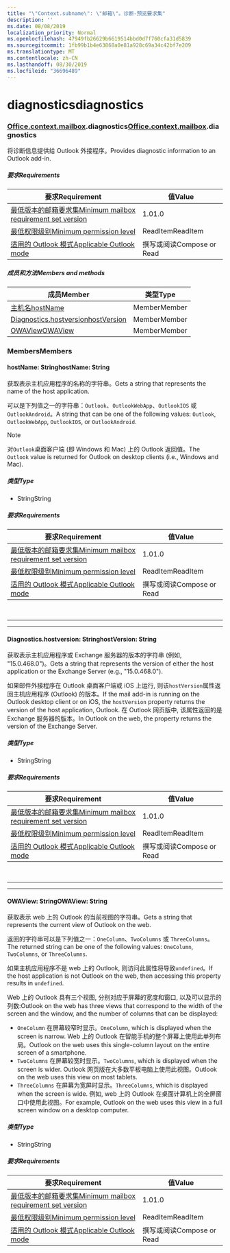 ```yaml
---
title: "\"Context.subname\": \"邮箱\"。诊断-预览要求集"
description: ''
ms.date: 08/08/2019
localization_priority: Normal
ms.openlocfilehash: 47949fb26629b6619514bbd0d7f760cfa31d5839
ms.sourcegitcommit: 1fb99b1b4e63868a0e81a928c69a34c42bf7e209
ms.translationtype: MT
ms.contentlocale: zh-CN
ms.lasthandoff: 08/30/2019
ms.locfileid: "36696489"
---
```

# <a name="diagnostics"></a><span data-ttu-id="b63c8-102">diagnostics</span><span class="sxs-lookup"><span data-stu-id="b63c8-102">diagnostics</span></span>

### <a name="officeofficemdcontextofficecontextmdmailboxofficecontextmailboxmddiagnostics"></a><span data-ttu-id="b63c8-103">[Office](Office.md)[.context](Office.context.md)[.mailbox](Office.context.mailbox.md).diagnostics</span><span class="sxs-lookup"><span data-stu-id="b63c8-103">[Office](Office.md)[.context](Office.context.md)[.mailbox](Office.context.mailbox.md).diagnostics</span></span>

<span data-ttu-id="b63c8-104">将诊断信息提供给 Outlook 外接程序。</span><span class="sxs-lookup"><span data-stu-id="b63c8-104">Provides diagnostic information to an Outlook add-in.</span></span>

##### <a name="requirements"></a><span data-ttu-id="b63c8-105">要求</span><span class="sxs-lookup"><span data-stu-id="b63c8-105">Requirements</span></span>

|<span data-ttu-id="b63c8-106">要求</span><span class="sxs-lookup"><span data-stu-id="b63c8-106">Requirement</span></span>| <span data-ttu-id="b63c8-107">值</span><span class="sxs-lookup"><span data-stu-id="b63c8-107">Value</span></span>|
|---|---|
|[<span data-ttu-id="b63c8-108">最低版本的邮箱要求集</span><span class="sxs-lookup"><span data-stu-id="b63c8-108">Minimum mailbox requirement set version</span></span>](/office/dev/add-ins/reference/requirement-sets/outlook-api-requirement-sets)| <span data-ttu-id="b63c8-109">1.0</span><span class="sxs-lookup"><span data-stu-id="b63c8-109">1.0</span></span>|
|[<span data-ttu-id="b63c8-110">最低权限级别</span><span class="sxs-lookup"><span data-stu-id="b63c8-110">Minimum permission level</span></span>](/outlook/add-ins/understanding-outlook-add-in-permissions)| <span data-ttu-id="b63c8-111">ReadItem</span><span class="sxs-lookup"><span data-stu-id="b63c8-111">ReadItem</span></span>|
|[<span data-ttu-id="b63c8-112">适用的 Outlook 模式</span><span class="sxs-lookup"><span data-stu-id="b63c8-112">Applicable Outlook mode</span></span>](/outlook/add-ins/#extension-points)| <span data-ttu-id="b63c8-113">撰写或阅读</span><span class="sxs-lookup"><span data-stu-id="b63c8-113">Compose or Read</span></span>|

##### <a name="members-and-methods"></a><span data-ttu-id="b63c8-114">成员和方法</span><span class="sxs-lookup"><span data-stu-id="b63c8-114">Members and methods</span></span>

| <span data-ttu-id="b63c8-115">成员</span><span class="sxs-lookup"><span data-stu-id="b63c8-115">Member</span></span> | <span data-ttu-id="b63c8-116">类型</span><span class="sxs-lookup"><span data-stu-id="b63c8-116">Type</span></span> |
|--------|------|
| [<span data-ttu-id="b63c8-117">主机名</span><span class="sxs-lookup"><span data-stu-id="b63c8-117">hostName</span></span>](#hostname-string) | <span data-ttu-id="b63c8-118">Member</span><span class="sxs-lookup"><span data-stu-id="b63c8-118">Member</span></span> |
| [<span data-ttu-id="b63c8-119">Diagnostics.hostversion</span><span class="sxs-lookup"><span data-stu-id="b63c8-119">hostVersion</span></span>](#hostversion-string) | <span data-ttu-id="b63c8-120">Member</span><span class="sxs-lookup"><span data-stu-id="b63c8-120">Member</span></span> |
| [<span data-ttu-id="b63c8-121">OWAView</span><span class="sxs-lookup"><span data-stu-id="b63c8-121">OWAView</span></span>](#owaview-string) | <span data-ttu-id="b63c8-122">Member</span><span class="sxs-lookup"><span data-stu-id="b63c8-122">Member</span></span> |

### <a name="members"></a><span data-ttu-id="b63c8-123">Members</span><span class="sxs-lookup"><span data-stu-id="b63c8-123">Members</span></span>

#### <a name="hostname-string"></a><span data-ttu-id="b63c8-124">hostName: String</span><span class="sxs-lookup"><span data-stu-id="b63c8-124">hostName: String</span></span>

<span data-ttu-id="b63c8-125">获取表示主机应用程序的名称的字符串。</span><span class="sxs-lookup"><span data-stu-id="b63c8-125">Gets a string that represents the name of the host application.</span></span>

<span data-ttu-id="b63c8-126">可以是下列值之一的字符串：`Outlook`、`OutlookWebApp`、`OutlookIOS` 或 `OutlookAndroid`。</span><span class="sxs-lookup"><span data-stu-id="b63c8-126">A string that can be one of the following values: `Outlook`, `OutlookWebApp`, `OutlookIOS`, or `OutlookAndroid`.</span></span>

> [!NOTE]
> <span data-ttu-id="b63c8-127">对`Outlook`桌面客户端 (即 Windows 和 Mac) 上的 Outlook 返回值。</span><span class="sxs-lookup"><span data-stu-id="b63c8-127">The `Outlook` value is returned for Outlook on desktop clients (i.e., Windows and Mac).</span></span>

##### <a name="type"></a><span data-ttu-id="b63c8-128">类型</span><span class="sxs-lookup"><span data-stu-id="b63c8-128">Type</span></span>

*   <span data-ttu-id="b63c8-129">String</span><span class="sxs-lookup"><span data-stu-id="b63c8-129">String</span></span>

##### <a name="requirements"></a><span data-ttu-id="b63c8-130">要求</span><span class="sxs-lookup"><span data-stu-id="b63c8-130">Requirements</span></span>

|<span data-ttu-id="b63c8-131">要求</span><span class="sxs-lookup"><span data-stu-id="b63c8-131">Requirement</span></span>| <span data-ttu-id="b63c8-132">值</span><span class="sxs-lookup"><span data-stu-id="b63c8-132">Value</span></span>|
|---|---|
|[<span data-ttu-id="b63c8-133">最低版本的邮箱要求集</span><span class="sxs-lookup"><span data-stu-id="b63c8-133">Minimum mailbox requirement set version</span></span>](/office/dev/add-ins/reference/requirement-sets/outlook-api-requirement-sets)| <span data-ttu-id="b63c8-134">1.0</span><span class="sxs-lookup"><span data-stu-id="b63c8-134">1.0</span></span>|
|[<span data-ttu-id="b63c8-135">最低权限级别</span><span class="sxs-lookup"><span data-stu-id="b63c8-135">Minimum permission level</span></span>](/outlook/add-ins/understanding-outlook-add-in-permissions)| <span data-ttu-id="b63c8-136">ReadItem</span><span class="sxs-lookup"><span data-stu-id="b63c8-136">ReadItem</span></span>|
|[<span data-ttu-id="b63c8-137">适用的 Outlook 模式</span><span class="sxs-lookup"><span data-stu-id="b63c8-137">Applicable Outlook mode</span></span>](/outlook/add-ins/#extension-points)| <span data-ttu-id="b63c8-138">撰写或阅读</span><span class="sxs-lookup"><span data-stu-id="b63c8-138">Compose or Read</span></span>|

<br>

---
---

#### <a name="hostversion-string"></a><span data-ttu-id="b63c8-139">Diagnostics.hostversion: String</span><span class="sxs-lookup"><span data-stu-id="b63c8-139">hostVersion: String</span></span>

<span data-ttu-id="b63c8-140">获取表示主机应用程序或 Exchange 服务器的版本的字符串 (例如, "15.0.468.0")。</span><span class="sxs-lookup"><span data-stu-id="b63c8-140">Gets a string that represents the version of either the host application or the Exchange Server (e.g., "15.0.468.0").</span></span>

<span data-ttu-id="b63c8-141">如果邮件外接程序在 Outlook 桌面客户端或 iOS 上运行, 则该`hostVersion`属性返回主机应用程序 (Outlook) 的版本。</span><span class="sxs-lookup"><span data-stu-id="b63c8-141">If the mail add-in is running on the Outlook desktop client or on iOS, the `hostVersion` property returns the version of the host application, Outlook.</span></span> <span data-ttu-id="b63c8-142">在 Outlook 网页版中, 该属性返回的是 Exchange 服务器的版本。</span><span class="sxs-lookup"><span data-stu-id="b63c8-142">In Outlook on the web, the property returns the version of the Exchange Server.</span></span>

##### <a name="type"></a><span data-ttu-id="b63c8-143">类型</span><span class="sxs-lookup"><span data-stu-id="b63c8-143">Type</span></span>

*   <span data-ttu-id="b63c8-144">String</span><span class="sxs-lookup"><span data-stu-id="b63c8-144">String</span></span>

##### <a name="requirements"></a><span data-ttu-id="b63c8-145">要求</span><span class="sxs-lookup"><span data-stu-id="b63c8-145">Requirements</span></span>

|<span data-ttu-id="b63c8-146">要求</span><span class="sxs-lookup"><span data-stu-id="b63c8-146">Requirement</span></span>| <span data-ttu-id="b63c8-147">值</span><span class="sxs-lookup"><span data-stu-id="b63c8-147">Value</span></span>|
|---|---|
|[<span data-ttu-id="b63c8-148">最低版本的邮箱要求集</span><span class="sxs-lookup"><span data-stu-id="b63c8-148">Minimum mailbox requirement set version</span></span>](/office/dev/add-ins/reference/requirement-sets/outlook-api-requirement-sets)| <span data-ttu-id="b63c8-149">1.0</span><span class="sxs-lookup"><span data-stu-id="b63c8-149">1.0</span></span>|
|[<span data-ttu-id="b63c8-150">最低权限级别</span><span class="sxs-lookup"><span data-stu-id="b63c8-150">Minimum permission level</span></span>](/outlook/add-ins/understanding-outlook-add-in-permissions)| <span data-ttu-id="b63c8-151">ReadItem</span><span class="sxs-lookup"><span data-stu-id="b63c8-151">ReadItem</span></span>|
|[<span data-ttu-id="b63c8-152">适用的 Outlook 模式</span><span class="sxs-lookup"><span data-stu-id="b63c8-152">Applicable Outlook mode</span></span>](/outlook/add-ins/#extension-points)| <span data-ttu-id="b63c8-153">撰写或阅读</span><span class="sxs-lookup"><span data-stu-id="b63c8-153">Compose or Read</span></span>|

<br>

---
---

#### <a name="owaview-string"></a><span data-ttu-id="b63c8-154">OWAView: String</span><span class="sxs-lookup"><span data-stu-id="b63c8-154">OWAView: String</span></span>

<span data-ttu-id="b63c8-155">获取表示 web 上的 Outlook 的当前视图的字符串。</span><span class="sxs-lookup"><span data-stu-id="b63c8-155">Gets a string that represents the current view of Outlook on the web.</span></span>

<span data-ttu-id="b63c8-156">返回的字符串可以是下列值之一：`OneColumn`、`TwoColumns` 或 `ThreeColumns`。</span><span class="sxs-lookup"><span data-stu-id="b63c8-156">The returned string can be one of the following values: `OneColumn`, `TwoColumns`, or `ThreeColumns`.</span></span>

<span data-ttu-id="b63c8-157">如果主机应用程序不是 web 上的 Outlook, 则访问此属性将导致`undefined`。</span><span class="sxs-lookup"><span data-stu-id="b63c8-157">If the host application is not Outlook on the web, then accessing this property results in `undefined`.</span></span>

<span data-ttu-id="b63c8-158">Web 上的 Outlook 具有三个视图, 分别对应于屏幕的宽度和窗口, 以及可以显示的列数:</span><span class="sxs-lookup"><span data-stu-id="b63c8-158">Outlook on the web has three views that correspond to the width of the screen and the window, and the number of columns that can be displayed:</span></span>

*   <span data-ttu-id="b63c8-159">`OneColumn` 在屏幕较窄时显示。</span><span class="sxs-lookup"><span data-stu-id="b63c8-159">`OneColumn`, which is displayed when the screen is narrow.</span></span> <span data-ttu-id="b63c8-160">Web 上的 Outlook 在智能手机的整个屏幕上使用此单列布局。</span><span class="sxs-lookup"><span data-stu-id="b63c8-160">Outlook on the web uses this single-column layout on the entire screen of a smartphone.</span></span>
*   <span data-ttu-id="b63c8-161">`TwoColumns` 在屏幕较宽时显示。</span><span class="sxs-lookup"><span data-stu-id="b63c8-161">`TwoColumns`, which is displayed when the screen is wider.</span></span> <span data-ttu-id="b63c8-162">Outlook 网页版在大多数平板电脑上使用此视图。</span><span class="sxs-lookup"><span data-stu-id="b63c8-162">Outlook on the web uses this view on most tablets.</span></span>
*   <span data-ttu-id="b63c8-163">`ThreeColumns` 在屏幕为宽屏时显示。</span><span class="sxs-lookup"><span data-stu-id="b63c8-163">`ThreeColumns`, which is displayed when the screen is wide.</span></span> <span data-ttu-id="b63c8-164">例如, web 上的 Outlook 在桌面计算机上的全屏窗口中使用此视图。</span><span class="sxs-lookup"><span data-stu-id="b63c8-164">For example, Outlook on the web uses this view in a full screen window on a desktop computer.</span></span>

##### <a name="type"></a><span data-ttu-id="b63c8-165">类型</span><span class="sxs-lookup"><span data-stu-id="b63c8-165">Type</span></span>

*   <span data-ttu-id="b63c8-166">String</span><span class="sxs-lookup"><span data-stu-id="b63c8-166">String</span></span>

##### <a name="requirements"></a><span data-ttu-id="b63c8-167">要求</span><span class="sxs-lookup"><span data-stu-id="b63c8-167">Requirements</span></span>

|<span data-ttu-id="b63c8-168">要求</span><span class="sxs-lookup"><span data-stu-id="b63c8-168">Requirement</span></span>| <span data-ttu-id="b63c8-169">值</span><span class="sxs-lookup"><span data-stu-id="b63c8-169">Value</span></span>|
|---|---|
|[<span data-ttu-id="b63c8-170">最低版本的邮箱要求集</span><span class="sxs-lookup"><span data-stu-id="b63c8-170">Minimum mailbox requirement set version</span></span>](/office/dev/add-ins/reference/requirement-sets/outlook-api-requirement-sets)| <span data-ttu-id="b63c8-171">1.0</span><span class="sxs-lookup"><span data-stu-id="b63c8-171">1.0</span></span>|
|[<span data-ttu-id="b63c8-172">最低权限级别</span><span class="sxs-lookup"><span data-stu-id="b63c8-172">Minimum permission level</span></span>](/outlook/add-ins/understanding-outlook-add-in-permissions)| <span data-ttu-id="b63c8-173">ReadItem</span><span class="sxs-lookup"><span data-stu-id="b63c8-173">ReadItem</span></span>|
|[<span data-ttu-id="b63c8-174">适用的 Outlook 模式</span><span class="sxs-lookup"><span data-stu-id="b63c8-174">Applicable Outlook mode</span></span>](/outlook/add-ins/#extension-points)| <span data-ttu-id="b63c8-175">撰写或阅读</span><span class="sxs-lookup"><span data-stu-id="b63c8-175">Compose or Read</span></span>|
